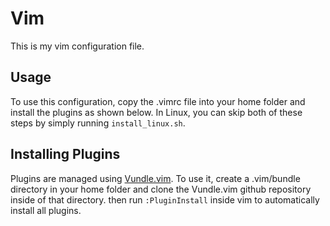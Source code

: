 # Vim

This is my vim configuration file.

## Usage

To use this configuration, copy the .vimrc file into your home folder and install the plugins as shown below. In Linux, you can skip both of these steps by simply running `install_linux.sh`.

## Installing Plugins

Plugins are managed using [Vundle.vim](https://github.com/VundleVim/Vundle.vim). To use it, create a .vim/bundle directory in your home folder and clone the Vundle.vim github repository inside of that directory. then run `:PluginInstall` inside vim to automatically install all plugins.
